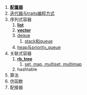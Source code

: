 1. **[配置器](https://github.com/LiTianxiong/Standard-Template-Library/blob/master/Note/配置器.md)**
2. [迭代器与traits编程方式](https://github.com/LiTianxiong/Standard-Template-Library/blob/master/Note/迭代器.md)
3. 序列式容器
   1. **[list](https://github.com/LiTianxiong/Standard-Template-Library/blob/master/Note/list.md)**
   2. **[vector](https://github.com/LiTianxiong/Standard-Template-Library/blob/master/Note/vector.md)**
   3. [deque](https://github.com/LiTianxiong/Standard-Template-Library/blob/master/Note/deque.md)
      1. [stack和queue](https://github.com/LiTianxiong/Standard-Template-Library/blob/master/Note/stack和queue.md)
   4. [heap与priority_queue](https://github.com/LiTianxiong/Standard-Template-Library/blob/master/Note/heap与priority_queue.md)
4. 关联式容器
   1. **[rb_tree](https://github.com/LiTianxiong/Standard-Template-Library/blob/master/Note/rb_tree.md)**
      1. [set, map, multiset, multimap](https://github.com/LiTianxiong/Standard-Template-Library/blob/master/Note/set,map,multiset,multimap.md)
   2. hashtable
5. 算法
6. 仿函数
7. 配接器



